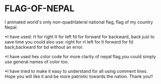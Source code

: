 # FLAG-OF-NEPAL
I animated world's only non-quadrilateral national flag, flag of my country Nepal.

*I have used:
 rt for right
 lt for left
 fd for forward
 for backward, back
just to save time you could also use: 
 right for rt
 left for lt
 forward for fd
 back,backward for bd
without an error.

*I have used hex color code for more clarity of nepal flag,you could simply use general names of color too.

*I have tried to make it easy to understand for all using comment lines.
Hope you will like it and be more patriotic towards the nation.
Thank you!!




